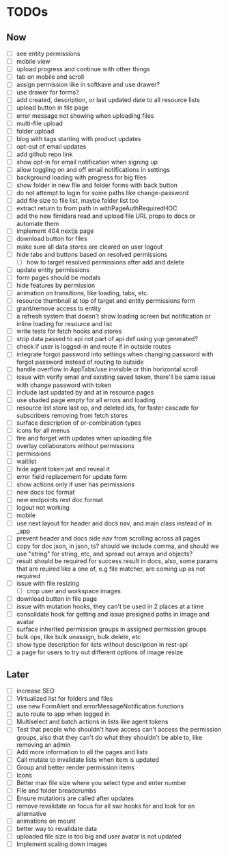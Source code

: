 # TODOs

## Now

- [ ] see entity permissions
- [ ] mobile view
- [ ] upload progress and continue with other things
- [ ] tab on mobile and scroll
- [ ] assign permission like in softkave and use drawer?
- [ ] use drawer for forms?
- [ ] add created, description, or last updated date to all resource lists
- [ ] upload button in file page
- [ ] error message not showing when uploading files
- [ ] multi-file upload
- [ ] folder upload
- [ ] blog with tags starting with product updates
- [ ] opt-out of email updates
- [ ] add github repo link
- [ ] show opt-in for email notification when signing up
- [ ] allow toggling on and off email notifications in settings
- [ ] background loading with progress for big files
- [ ] show folder in new file and folder forms with back button
- [ ] do not attempt to login for some paths like change-password
- [ ] add file size to file list, maybe folder list too
- [ ] extract return to from path in withPageAuthRequiredHOC
- [ ] add the new fimidara read and upload file URL props to docs or automate them
- [ ] implement 404 nextjs page
- [ ] download button for files
- [ ] make sure all data stores are cleared on user logout
- [ ] hide tabs and buttons based on resolved permissions
  - [ ] how to target resolved permissions after add and delete
- [ ] update entity permissions
- [ ] form pages should be modals
- [ ] hide features by permission
- [ ] animation on transitions, like loading, tabs, etc.
- [ ] resource thumbnail at top of target and entity permissions form
- [ ] grant/remove access to entity
- [ ] a refresh system that doesn't show loading screen but notification or inline loading for resource and list
- [ ] write tests for fetch hooks and stores
- [ ] strip data passed to api not part of api def using yup generated?
- [ ] check if user is logged-in and route if in outside routes
- [ ] integrate forgot password into settings when changing password with forgot password instead of routing to outside
- [ ] handle overflow in AppTabs/use invisible or thin horizontal scroll
- [ ] issue with verify email and existing saved token, there'll be same issue with change password with token
- [ ] include last updated by and at in resource pages
- [ ] use shaded page empty for all errors and loading
- [ ] resource list store last op, and deleted ids, for faster cascade for subscribers removing from fetch stores
- [ ] surface description of or-combination types
- [ ] icons for all menus
- [ ] fire and forget with updates when uploading file
- [ ] overlay collaborators without permissions
- [ ] permissions
- [ ] waitlist
- [ ] hide agent token jwt and reveal it
- [ ] error field replacement for update form
- [ ] show actions only if user has permissions
- [ ] new docs toc format
- [ ] new endpoints rest doc format
- [ ] logout not working
- [ ] mobile
- [ ] use next layout for header and docs nav, and main class instead of in \_app
- [ ] prevent header and docs side nav from scrolling across all pages
- [ ] copy for doc json, in json, ts? should we include comma, and should we use "string" for string, etc, and spread out arrays and objects?
- [ ] result should be required for success result in docs, also, some params that are reuired like a one of, e.g file matcher, are coming up as not required
- [ ] issue with file resizing
  - [ ] crop user and workspace images
- [ ] download button in file page
- [ ] issue with mutation hooks, they can't be used in 2 places at a time
- [ ] consolidate hook for getting and issue presigned paths in image and avatar
- [ ] surface inherited permission groups in assigned permission groups
- [ ] bulk ops, like bulk unassign, bulk delete, etc
- [ ] show type description for lists without description in rest-api
- [ ] a page for users to try out different options of image resize

## Later

- [ ] increase SEO
- [ ] Virtualized list for folders and files
- [ ] use new FormAlert and errorMessageNotification functions
- [ ] auto route to app when logged in
- [ ] Multiselect and batch actions in lists like agent tokens
- [ ] Test that people who shouldn't have access can't access the permission groups, also that they can't do what they shouldn't be able to, like removing an admin
- [ ] Add more information to all the pages and lists
- [ ] Call mutate to invalidate lists when item is updated
- [ ] Group and better render permission items
- [ ] Icons
- [ ] Better max file size where you select type and enter number
- [ ] File and folder breadcrumbs
- [ ] Ensure mutations are called after updates
- [ ] remove revalidate on focus for all swr hooks for and look for an alternative
- [ ] animations on mount
- [ ] better way to revalidate data
- [ ] uploaded file size is too big and user avatar is not updated
- [ ] Implement scaling down images
